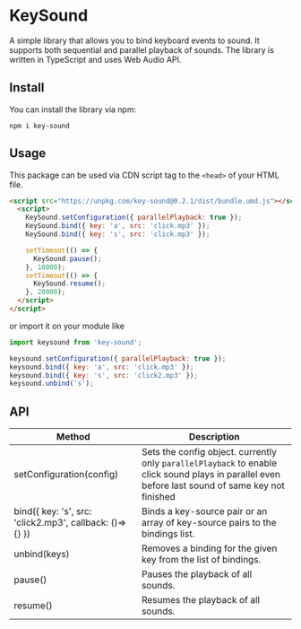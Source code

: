 # KeySound

A simple library that allows you to bind keyboard events to sound. It supports both sequential and parallel playback of sounds. The library is written in TypeScript and uses Web Audio API.

## Install

You can install the library via npm:

```
npm i key-sound
```

## Usage

This package can be used via CDN script tag to the `<head>` of your HTML file.

```html
<script src="https://unpkg.com/key-sound@0.2.1/dist/bundle.umd.js"></script>
  <script>
    KeySound.setConfiguration({ parallelPlayback: true });
    KeySound.bind({ key: 'a', src: 'click.mp3' });
    KeySound.bind({ key: 's', src: 'click.mp3' });

    setTimeout(() => {
      KeySound.pause();
    }, 10000);
    setTimeout(() => {
      KeySound.resume();
    }, 20000);
  </script>
</script>
```

or import it on your module like

```js
import keysound from 'key-sound';

keysound.setConfiguration({ parallelPlayback: true });
keysound.bind({ key: 'a', src: 'click.mp3' });
keysound.bind({ key: 's', src: 'click2.mp3' });
keysound.unbind('s');
```

## API

| Method                                                  | Description                                                                                                                                       |
| ------------------------------------------------------- | ------------------------------------------------------------------------------------------------------------------------------------------------- |
| setConfiguration(config)                                | Sets the config object. currently only `parallelPlayback` to enable click sound plays in parallel even before last sound of same key not finished |
| bind({ key: 's', src: 'click2.mp3', callback: ()=>{} }) | Binds a key-source pair or an array of key-source pairs to the bindings list.                                                                     |
| unbind(keys)                                            | Removes a binding for the given key from the list of bindings.                                                                                    |
| pause()                                                 | Pauses the playback of all sounds.                                                                                                                |
| resume()                                                | Resumes the playback of all sounds.                                                                                                               |
